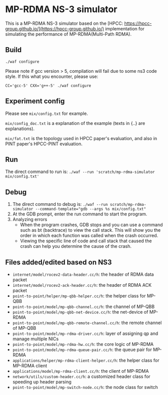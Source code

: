 # MP-RDMA NS-3 simulator

This is a MP-RDMA NS-3 simulator based on the [HPCC: https://hpcc-group.github.io/](https://hpcc-group.github.io/) implementation for simulating the performance of MP-RDMA(Multi-Path RDMA).

## Build

`./waf configure`

Please note if gcc version > 5, compilation will fail due to some ns3 code style.  If this what you encounter, please use:

`CC='gcc-5' CXX='g++-5' ./waf configure`

## Experiment config

Please see `mix/config.txt` for example.

`mix/config_doc.txt` is a explanation of the example (texts in {..} are explanations).

`mix/fat.txt` is the topology used in HPCC paper's evaluation, and also in PINT paper's HPCC-PINT evaluation.

## Run

The direct command to run is:
`./waf --run 'scratch/mp-rdma-simulator mix/config.txt'`

## Debug

1. The direct command to debug is:
`./waf --run scratch/mp-rdma-simulator --command-template="gdb --args %s mix/config.txt"`
2. At the GDB prompt, enter the run command to start the program.
3. Analyzing errors
    - When the program crashes, GDB stops and you can use a command such as bt (backtrace) to view the call stack. This will show you the order in which each function was called when the crash occurred.
    - Viewing the specific line of code and call stack that caused the crash can help you determine the cause of the crash.

## Files added/edited based on NS3

- `internet/model/rocev2-data-header.cc/h`: the header of RDMA data packet
- `internet/model/rocev2-ack-header.cc/h`: the header of RDMA ACK packet
- `point-to-point/helper/mp-qbb-helper.cc/h`: the helper class for MP-QBB
- `point-to-point/model/mp-qbb-channel.cc/h`: the channel of MP-QBB
- `point-to-point/model/mp-qbb-net-device.cc/h`: the net-device of MP-RDMA
- `point-to-point/model/mp-qbb-remote-channel.cc/h`: the remote channel of MP-QBB
- `point-to-point/model/mp-rdma-driver.cc/h`: layer of assigning qp and manage multiple NICs
- `point-to-point/model/mp-rdma-hw.cc/h`: the core logic of MP-RDMA
- `point-to-point/model/mp-rdma-queue-pair.cc/h`: the queue pair for MP-RDMA
- `applications/helper/mp-rdma-client-helper.cc/h`: the helper class for MP-RDMA client
- `applications/model/mp-rdma-client.cc/h`: the client of MP-RDMA
- `network/utils/custom-header.cc/h`: a customized header class for speeding up header parsing
- `point-to-point/model/mp-switch-node.cc/h`:  the node class for switch
